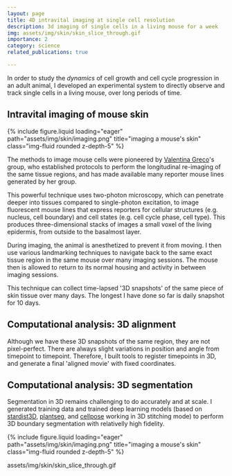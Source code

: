 ```yaml
---
layout: page
title: 4D intravital imaging at single cell resolution
description: 3d imaging of single cells in a living mouse for a week
img: assets/img/skin/skin_slice_through.gif
importance: 2
category: science
related_publications: true

---
```


In order to study the _dynamics_ of cell growth and cell cycle progression in an adult animal,
I developed an experimental system to directly observe and track single cells in a living mouse,
over long periods of time.


## Intravital imaging of mouse skin

<div class="container">
  <div class="row justify-content-md-center">
    <div class="col-md-auto">
      {% include figure.liquid loading="eager" path="assets/img/skin/imaging.png" title="imaging a mouse's skin" class="img-fluid rounded z-depth-5" %}
    </div>
  </div>
</div>

The methods to image mouse cells were pioneered by [Valentina Greco](https://www.grecolab.org/lab-members)'s group,
who established protocols to perform the longitudinal re-imaging of the same tissue regions,
and has made available many reporter mouse lines generated by her group.

This powerful technique uses two-photon microscopy, which can penetrate deeper
into tissues compared to single-photon excitation, to image fluorescent mouse lines that express
reporters for cellular structures (e.g. nucleus, cell boundary) and cell states (e.g.
  cell cycle phase, cell type). This produces three-dimensional stacks of images
  a small voxel of the living epidermis, from outside to the basalmost layer.

During imaging, the animal is anesthetized to prevent it from moving. I then use various
landmarking techniques to navigate back to the same exact tissue region in the same mouse
over many imaging sessions. The mouse then is allowed to return to its normal housing
and activity in between imaging sessions.

This technique can collect time-lapsed '3D snapshots' of the same piece of skin tissue
over many days. The longest I have done so far is daily snapshot for 10 days.

## Computational analysis: 3D alignment

Although we have these 3D snapshots of the same region, they are not pixel-perfect. There are always
slight variations in position and angle from timepoint to timepoint. Therefore, I built tools
to register timepoints in 3D, and generate a final 'aligned movie' with fixed coordinates.

## Computational analysis: 3D segmentation

Segmentation in 3D remains challenging to do accurately and at scale. I generated
training data and trained deep learning models (based on [stardist3D](https://github.com/stardist/stardist),
[plantseg](https://github.com/kreshuklab/plant-seg), and [cellpose](https://github.com/MouseLand/cellpose) working in 3D stitching mode)
to perform 3D boundary segmentation with relativelly high fidelity.

<div class="container">
  <div class="row justify-content-md-center">
    <div class="col-md-auto">
      {% include figure.liquid loading="eager" path="assets/img/skin/imaging.png" title="imaging a mouse's skin" class="img-fluid rounded z-depth-5" %}
    </div>
  </div>
</div>

assets/img/skin/skin_slice_through.gif
